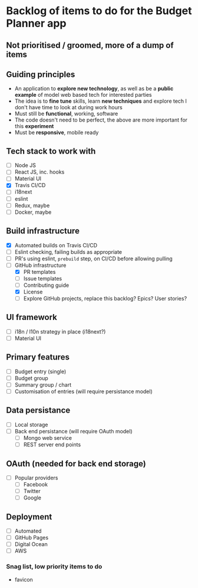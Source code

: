 # Backlog of items to do for the Budget Planner app
## Not prioritised / groomed, more of a dump of items

## Guiding principles
- An application to **explore new technology**, as well as be a **public example** of model web based tech for interested parties
- The idea is to **fine tune** skills, learn **new techniques** and explore tech I don't have time to look at during work hours
- Must still be **functional**, working, software
- The code doesn't need to be perfect, the above are more important for this **experiment**
- Must be **responsive**, mobile ready

## Tech stack to work with
- [ ] Node JS
- [ ] React JS, inc. hooks
- [ ] Material UI
- [x] Travis CI/CD
- [ ] i18next
- [ ] eslint
- [ ] Redux, maybe
- [ ] Docker, maybe

## Build infrastructure
- [x] Automated builds on Travis CI/CD
- [ ] Eslint checking, failing builds as appropriate
- [ ] PR's using eslint, `prebuild` step, on CI/CD before allowing pulling
- [ ] GitHub infrastructure
    - [x] PR templates
    - [ ] Issue templates
    - [ ] Contributing guide
    - [x] License
    - [ ] Explore GitHub projects, replace this backlog? Epics? User stories?

## UI framework
- [ ] i18n / l10n strategy in place (i18next?)
- [ ] Material UI

## Primary features
- [ ] Budget entry (single)
- [ ] Budget group
- [ ] Summary group / chart
- [ ] Customisation of entries (will require persistance model)

## Data persistance
- [ ] Local storage
- [ ] Back end persistance (will require OAuth model)
  - [ ] Mongo web service
  - [ ] REST server end points

## OAuth (needed for back end storage)
- [ ] Popular providers
  - [ ] Facebook
  - [ ] Twitter
  - [ ] Google

## Deployment
- [ ] Automated
- [ ] GitHub Pages
- [ ] Digital Ocean
- [ ] AWS

### Snag list, low priority items to do
- favicon
